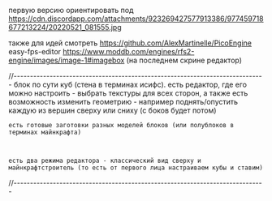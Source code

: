 ﻿первую версию ориентировать под 
https://cdn.discordapp.com/attachments/923269427577913386/977459718677213224/20220521_081555.jpg

также для идей смотреть
	https://github.com/AlexMartinelle/PicoEngine
	easy-fps-editor
	https://www.moddb.com/engines/rfs2-engine/images/image-1#imagebox   (на последнем скрине редактор)










//-----------------------------------------------------------------------------
блок
	по сути куб (стена в терминах исифс).
	есть редактор, где его можно настроить - выбрать текстуры для всех сторон, а также есть возможность изменить геометрию - например поднять/опустить каждую из вершин сверху или сниху (с боков будет потом)
	
	
	есть готовые заготовки разных моделей блоков (или полублоков в терминах майнкрафта)
	
	
	
	есть два режима редактора - классический вид сверху и майнкрафтстроитель (то есть от первого лица настраиваем кубы и ставим)
//-----------------------------------------------------------------------------